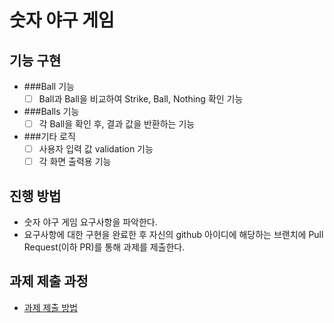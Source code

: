 # 숫자 야구 게임
## 기능 구현
- ###Ball 기능
  - [ ] Ball과 Ball을 비교하여 Strike, Ball, Nothing 확인 기능
- ###Balls 기능
  - [ ] 각 Ball을 확인 후, 결과 값을 반환하는 기능 
- ###기타 로직
  - [ ] 사용자 입력 값 validation 기능
  - [ ] 각 화면 출력용 기능

## 진행 방법
* 숫자 야구 게임 요구사항을 파악한다.
* 요구사항에 대한 구현을 완료한 후 자신의 github 아이디에 해당하는 브랜치에 Pull Request(이하 PR)를 통해 과제를 제출한다.

## 과제 제출 과정
* [과제 제출 방법](https://github.com/next-step/nextstep-docs/tree/master/precourse)
